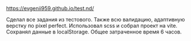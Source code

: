 https://evgenii959.github.io/test.nd/

Сделал все задания из тестового. Также всю валидацию, адаптивную верстку по pixel perfect. Использовал scss и собрал проект на vite. Сохранял данные в localStorage. Общее затраченное время 6 часов.

